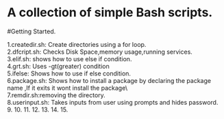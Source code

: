 # A collection of simple Bash scripts.

#Getting Started. 

1.createdir.sh: Create directories using a for loop.\
2.dfcript.sh: Checks Disk Space,memory usage,running services.\
3.elif.sh: shows how to use else if condition.\
4.grt.sh: Uses -gt(greater) condition\
5.ifelse: Shows how to use if else condition.\
6.package.sh: Shows how to install a package by declaring the package name ,If it exits it wont install the package\  
7.remdir.sh:removing the directory.\
8.userinput.sh: Takes inputs from user using prompts and hides password.\
9.
10.
11.
12.
13.
14.
15.
